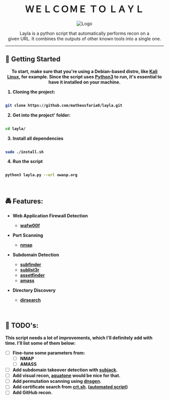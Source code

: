 <h1 align="center">ＷＥＬＣＯＭＥ  ＴＯ  ＬＡＹＬ</h1>

<div align="center">
  <img src="https://imgur.com/fSZFr1i.png" alt="Logo">
</div>

<p align="center">Layla is a python script that automatically performs recon on a </br>given URL. It combines the outputs of other known tools into a single one.</p>

****

## :rocket: Getting Started
<p align="center"><b>To start, make sure that you're using a Debian-based distro, like <a href="https://www.kali.org/get-kali/">Kali Linux</a>, for example. Since the script uses <a href="https://www.python.org/downloads/">Python3</a> to run, it's essential to have it installed on your machine.<b></p>

  1. Cloning the project:</br>
  ```bash
  
  git clone https://github.com/matheusfaria0/layla.git
  
  ```
  2. Get into the project' folder:</br>
  ```bash
  
  cd layla/
  
  ```
  3. Install all dependencies
  ```bash
  
  sudo ./install.sh
  
  ```
  4. Run the script
  ```bash
  
  python3 layla.py --url owasp.org
  
  ```
 </br>

## 	:oncoming_police_car: Features:

* Web Application Firewall Detection</br>
  * <a href="https://github.com/EnableSecurity/wafw00f">wafw00f</a>

* Port Scanning</br>
  * <a href="https://nmap.org/">nmap</a>

* Subdomain Detection</br>
  * <a href="https://github.com/projectdiscovery/subfinder">subfinder</a>
  * <a href="https://github.com/aboul3la/Sublist3r">sublist3r</a>
  * <a href="https://github.com/tomnomnom/assetfinder">assetfinder</a>
  * <a href="https://github.com/OWASP/Amass/">amass</a>

* Directory Discovery</br>
  * <a href="https://github.com/maurosoria/dirsearch">dirsearch</a>
 </br>

## 	:pencil: TODO's:
This script needs a lot of improvements, which I'll definitely add with time. I'll list some of them below:
- [ ] Fine-tune some parameters from:
  - [ ] NMAP
  - [ ] AMASS
- [ ] Add subdomain takeover detection with <a href="https://github.com/haccer/subjack">subjack</a>.
- [ ] Add visual recon, <a href="https://github.com/michenriksen/aquatone">aquatone</a> would be nice for that.
- [ ] Add permutation scanning using <a href="https://github.com/ProjectAnte/dnsgen">dnsgen</a>.
- [ ] Add certificate search from <a href="https://crt.sh/">crt.sh</a>. (<a href="https://github.com/eslam3kl/crtfinder">automated script</a>)
- [ ] Add GitHub recon.

